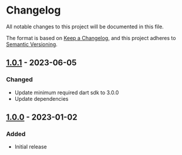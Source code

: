 # Changelog
All notable changes to this project will be documented in this file.

The format is based on [Keep a Changelog](https://keepachangelog.com/en/1.0.0/),
and this project adheres to [Semantic Versioning](https://semver.org/spec/v2.0.0.html).

## [1.0.1] - 2023-06-05
### Changed
- Update minimum required dart sdk to 3.0.0
- Update dependencies

## [1.0.0] - 2023-01-02
### Added
- Initial release

[1.0.1]: https://github.com/Skycoder42/etebase-dart/compare/etebase%2Fv1.0.0...etebase-v1.0.1
[1.0.0]: https://github.com/Skycoder42/etebase-dart/releases/tag/etebase%2Fv1.0.0
